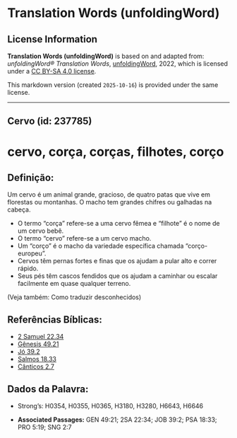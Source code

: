 # Translation Words (unfoldingWord)

## License Information

**Translation Words (unfoldingWord)** is based on and adapted from: _unfoldingWord® Translation Words_, [unfoldingWord](https://unfoldingword.org/utw), 2022, which is licensed under a [CC BY-SA 4.0 license](https://creativecommons.org/licenses/by-sa/4.0/legalcode.en).

This markdown version (created `2025-10-16`) is provided under the same license.



--------------------------------

## Cervo (id: 237785)

cervo, corça, corças, filhotes, corço
=====================================

Definição:
----------

Um cervo é um animal grande, gracioso, de quatro patas que vive em florestas ou montanhas. O macho tem grandes chifres ou galhadas na cabeça.

* O termo “corça” refere\-se a uma cervo fêmea e “filhote” é o nome de um cervo bebê.
* O termo “cervo” refere\-se a um cervo macho.
* Um “corço” é o macho da variedade específica chamada “corço\-europeu”.
* Cervos têm pernas fortes e finas que os ajudam a pular alto e correr rápido.
* Seus pés têm cascos fendidos que os ajudam a caminhar ou escalar facilmente em quase qualquer terreno.

(Veja também: Como traduzir desconhecidos)

Referências Bíblicas:
---------------------

* [2 Samuel 22\.34](https://ref.ly/2Sam22:34)
* [Gênesis 49\.21](https://ref.ly/Gen49:21)
* [Jó 39\.2](https://ref.ly/Job39:2)
* [Salmos 18\.33](https://ref.ly/Ps18:33)
* [Cânticos 2\.7](https://ref.ly/Song2:7)

Dados da Palavra:
-----------------

* Strong’s: H0354, H0355, H0365, H3180, H3280, H6643, H6646

* **Associated Passages:** GEN 49:21; 2SA 22:34; JOB 39:2; PSA 18:33; PRO 5:19; SNG 2:7

